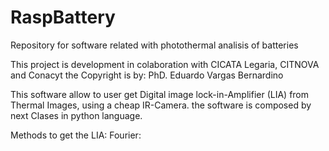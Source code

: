 # RaspBattery
Repository for software related with photothermal analisis of batteries


This project is development in colaboration with CICATA Legaria, CITNOVA and Conacyt
the Copyright is by:
PhD. Eduardo Vargas Bernardino

This software allow to user get Digital image lock-in-Amplifier (LIA) from Thermal Images, using a cheap IR-Camera.
the software is composed by next Clases in python language.

Methods to get the LIA:
	Fourier:
	

